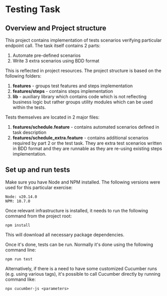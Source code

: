 # Testing Task

## Overview and Project structure

This project contains implementation of tests scenarios verifying particular endpoint call. The task itself contains 2 parts:
1. Automate pre-defined scenarios
2. Write 3 extra scenarios using BDD format

This is reflected in project resources. The project structure is based on the following folders:
1. **features** - groups test features and steps implementation
2. **features/steps** - contains steps implementation
3. **lib** - auxiliary library which contains code which is not reflecting business logic but rather groups utility modules which can be used within the tests.

Tests themselves are located in 2 major files:
1. **features/schedule.feature** - contains automated scenarios defined in task description
2. **features/schedule_extra.feature** - contains additional scenarios required by part 2 or the test task. They are extra test scenarios written in BDD format and they are runnable as they are re-using existing steps implementation.

## Set up and run tests

Make sure you have Node and NPM installed. The following versions were used for this particular exercise:

```
Node: v20.14.0
NPM: 10.7.0
```

Once relevant infrastructure is installed, it needs to run the following command from the project root:

```
npm install
```

This will download all necessary package dependencies.

Once it's done, tests can be run. Normally it's done using the following command line:

```
npm run test
```

Alternatively, if there is a need to have some customized Cucumber runs (e.g. using various tags), it's possible to call Cucumber directly by running command like:

```
npx cucumber-js <parameters>
```